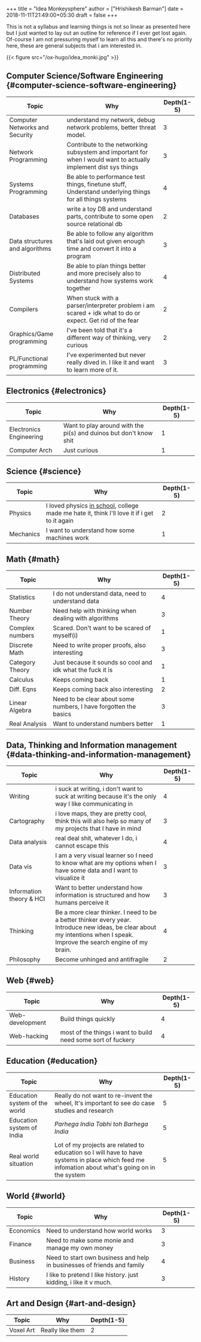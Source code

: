 +++
title = "Idea Monkeysphere"
author = ["Hrishikesh Barman"]
date = 2018-11-11T21:49:00+05:30
draft = false
+++

This is not a syllabus and learning things is not so linear as presented here but I just wanted to lay out an outline for reference if I ever get lost again. Of-course I am not pressuring myself to learn all this and there's no priority here, these are general subjects that i am interested in.

{{< figure src="/ox-hugo/idea_monki.jpg" >}}

<div class="outline-1 smol-table">

## Computer Science/Software Engineering {#computer-science-software-engineering}

| Topic                          | Why                                                                                                              | Depth(1-5) |
|--------------------------------|------------------------------------------------------------------------------------------------------------------|------------|
| Computer Networks and Security | understand my network, debug network problems, better threat model.                                              | 3          |
| Network Programming            | Contribute to the networking subsystem and important for when I would want to actually implement dist sys things | 3          |
| Systems Programming            | Be able to performance test things, finetune stuff, Understand underlying things for all things systems          | 4          |
| Databases                      | write a toy DB and understand parts, contribute to some open source relational db                                | 2          |
| Data structures and algorithms | Be able to follow any algorithm that's laid out given enough time and convert it into a program                  | 3          |
| Distributed Systems            | Be able to plan things better and more precisely also to understand how systems work together                    | 4          |
| Compilers                      | When stuck with a parser/interpreter problem i am scared + idk what to do or expect. Get rid of the fear         | 2          |
| Graphics/Game programming      | I've been told that it's a different way of thinking, very curious                                               | 2          |
| PL/Functional programming      | I've experimented but never really dived in. I like it and want to learn more of it.                             | 3          |

</div>

<div class="outline-1 smol-table">

## Electronics {#electronics}

| Topic                   | Why                                                               | Depth(1-5) |
|-------------------------|-------------------------------------------------------------------|------------|
| Electronics Engineering | Want to play around with the pi(s) and duinos but don't know shit | 1          |
| Computer Arch           | Just curious                                                      | 1          |

</div>

<div class="outline-1 smol-table">

## Science {#science}

| Topic     | Why                                                                                                                                 | Depth(1-5) |
|-----------|-------------------------------------------------------------------------------------------------------------------------------------|------------|
| Physics   | I loved physics [in school](https://www.susanrigetti.com/physics), college made me hate it, think I'll love it if i get to it again | 2          |
| Mechanics | I want to understand how some machines work                                                                                         | 1          |

</div>

<div class="outline-1 smol-table">

## Math {#math}

| Topic           | Why                                                              | Depth(1-5) |
|-----------------|------------------------------------------------------------------|------------|
| Statistics      | I do not understand data, need to understand data                | 4          |
| Number Theory   | Need help with thinking when dealing with algorithms             | 3          |
| Complex numbers | Scared. Don't want to be scared of myself(i)                     | 1          |
| Discrete Math   | Need to write proper proofs, also interesting                    | 3          |
| Category Theory | Just because it sounds so cool and idk what the fuck it is       | 1          |
| Calculus        | Keeps coming back                                                | 1          |
| Diff. Eqns      | Keeps coming back also interesting                               | 2          |
| Linear Algebra  | Need to be clear about some numbers, I have forgotten the basics | 3          |
| Real Analysis   | Want to understand numbers better                                | 1          |

</div>

<div class="outline-1 smol-table">

## Data, Thinking and Information management {#data-thinking-and-information-management}

| Topic                        | Why                                                                                                                                                                       | Depth(1-5) |
|------------------------------|---------------------------------------------------------------------------------------------------------------------------------------------------------------------------|------------|
| Writing                      | i suck at writing, i don't want to suck at writing because it's the only way I like communicating in                                                                      | 4          |
| Cartography                  | i love maps, they are pretty cool, think this will also help so many of my projects that I have in mind                                                                   | 3          |
| Data analysis                | real deal shit, whatever I do, i cannot escape this                                                                                                                       | 4          |
| Data vis                     | I am a very visual learner so I need to know what are my options when I have some data and I want to visualize it                                                         | 3          |
| Information theory &amp; HCI | Want to better understand how information is structured and how humans perceive it                                                                                        | 3          |
| Thinking                     | Be a more clear thinker. I need to be a better thinker every year. Introduce new ideas, be clear about my intentions when I speak. Improve the search engine of my brain. | 4          |
| Philosophy                   | Become unhinged and antifragile                                                                                                                                           | 2          |

</div>

<div class="outline-1 smol-table">

## Web {#web}

| Topic           | Why                                                          | Depth(1-5) |
|-----------------|--------------------------------------------------------------|------------|
| Web-development | Build things quickly                                         | 4          |
| Web-hacking     | most of the things i want to build need some sort of fuckery | 4          |

</div>

<div class="outline-1 smol-table">

## Education {#education}

| Topic                         | Why                                                                                                                                              | Depth(1-5) |
|-------------------------------|--------------------------------------------------------------------------------------------------------------------------------------------------|------------|
| Education system of the world | Really do not want to re-invent the wheel, It's important to see do case studies and research                                                    | 5          |
| Education system of India     | _Parhega India Tabhi toh Barhega India_                                                                                                          | 5          |
| Real world situation          | Lot of my projects are related to education so I will have to have systems in place which feed me infomation about what's going on in the system | 5          |

</div>

<div class="outline-1 smol-table">

## World {#world}

| Topic     | Why                                                                     | Depth(1-5) |
|-----------|-------------------------------------------------------------------------|------------|
| Economics | Need to understand how world works                                      | 3          |
| Finance   | Need to make some monie and manage my own money                         | 3          |
| Business  | Need to start own business and help in businesses of friends and family | 4          |
| History   | I like to pretend I like history. just kidding, i like it v much.       | 3          |

</div>

<div class="outline-1 smol-table">

## Art and Design {#art-and-design}

| Topic     | Why              | Depth(1-5) |
|-----------|------------------|------------|
| Voxel Art | Really like them | 2          |

</div>
